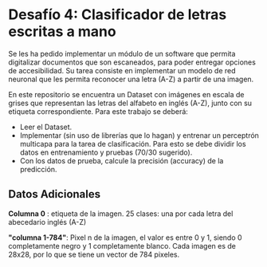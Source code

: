 # Desafío 4: Clasificador de letras escritas a mano

Se les ha pedido implementar un módulo de un software que permita digitalizar documentos que son escaneados, para poder entregar opciones de accesibilidad.
Su tarea consiste en implementar un modelo de red neuronal que les permita reconocer una letra (A-Z) a partir de una imagen.

En este repositorio se encuentra un Dataset con imágenes en escala de grises que representan las letras del alfabeto en inglés (A-Z), junto con su etiqueta correspondiente. Para este trabajo se deberá:

- Leer el Dataset.
- Implementar (sin uso de librerías que lo hagan) y entrenar un perceptrón multicapa para la tarea de clasificación. Para esto se debe dividir los datos en entrenamiento y pruebas (70/30 sugerido).
- Con los datos de prueba, calcule la precisión (accuracy) de la predicción.


## Datos Adicionales

**Columna 0** : etiqueta de la imagen. 25 clases: una por cada letra del abecedario inglés (A-Z)


**"columna 1-784"**: Pixel n de la imagen, el valor es entre 0 y 1, siendo 0 completamente negro y 1 completamente blanco. Cada imagen es de 28x28, por lo que se tiene un vector de 784 pixeles.
